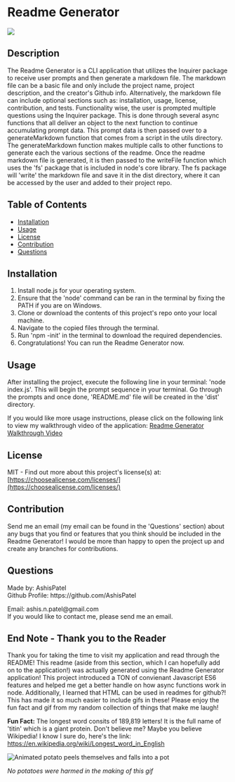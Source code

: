 <h1>Readme Generator</h1>
  <image src='https://img.shields.io/badge/license-MIT-green.svg' />
  <h2>Description</h2>
  
  The Readme Generator is a CLI application that utilizes the Inquirer package to receive user prompts and then generate a markdown file. The markdown file can be a basic file and only include the project name, project description, and the creator's Github info. Alternatively, the markdown file can include optional sections such as: installation, usage, license, contribution, and tests. Functionality wise, the user is prompted multiple questions using the Inquirer package. This is done through several async functions that all deliver an object to the next function to continue accumulating prompt data. This prompt data is then passed over to a generateMarkdown function that comes from a script in the utils directory. The generateMarkdown function makes multiple calls to other functions to generate each the various sections of the readme. Once the readme markdown file is generated, it is then passed to the writeFile function which uses the 'fs' package that is included in node's core library. The fs package will 'write' the markdown file and save it in the dist directory, where it can be accessed by the user and added to their project repo. 

  <h2>Table of Contents</h2>
 <ul>
  <li><a href="#installation">Installation</a></li>
    <li><a href="#usage">Usage</a></li>
    <li><a href="#license">License</a></li>
    <li><a href="#contribution">Contribution</a></li>
    
  <li><a href="#questions">Questions</a></li>
 </ul>

  <h2 id="installation">Installation</h2>
  <ol>
    <li>Install node.js for your operating system. </li> 
    <li>Ensure that the 'node' command can be ran in the terminal by fixing the PATH if you are on Windows. </li> 
    <li>Clone or download the contents of this project's repo onto your local machine.</li> 
    <li>Navigate to the copied files through the terminal.</li> 
    <li>Run 'npm -init' in the terminal to download the required dependencies.</li> 
    <li>Congratulations! You can run the Readme Generator now. </li> 
    
  </ol>
  

  <h2 id="usage">Usage</h2>
  <p>After installing the project, execute the following line in your terminal: 'node index.js'. This will begin the prompt sequence in your terminal. Go through the prompts and once done, 'README.md' file will be created in the 'dist' directory. </p>

  If you would like more usage instructions, please click on the following link to view my walkthrough video of the application: 
  [Readme Generator Walkthrough Video](https://drive.google.com/file/d/1ranfNy659v4C9Js7WjO5StcCnYzxoakQ/view) 
  
 
  
  <h2 id="license">License</h2>

  MIT - Find out more about this project's license(s) at: [https://choosealicense.com/licenses/](https://choosealicense.com/licenses/)

  <h2 id="contribution">Contribution</h2>
  <p>Send me an email (my email can be found in the 'Questions' section) about any bugs that you find or features that you think should be included in the Readme Generator! I would be more than happy to open the project up and create any branches for contributions. </p>
  
  
  

  <h2 id="questions">Questions</h2>
  
  <p> 
  Made by: AshisPatel<br />
  Github Profile: https://github.com/AshisPatel<br />
  </p>Email: ashis.n.patel@gmail.com<br />If you would like to contact me, please send me an email. 

  <h2>End Note - Thank you to the Reader</h2>

  Thank you for taking the time to visit my application and read through the README! This readme (aside from this section, which I can hopefully add on to the application!) was actually generated using the Readme Generator application! This project introduced a TON of convienant Javascript ES6 features and helped me get a better handle on how async functions work in node. Additionally, I learned that HTML can be used in readmes for github?! This has made it so much easier to include gifs in these! Please enjoy the fun fact and gif from my random collection of things that make me laugh!

  **Fun Fact:** The longest word consits of 189,819 letters! It is the full name of 'titin' which is a giant protein. Don't believe me? Maybe you believe Wikipedia! I know I sure do, here's the link: <a href="https://en.wikipedia.org/wiki/Longest_word_in_English">https://en.wikipedia.org/wiki/Longest_word_in_English</a><br />


  ![Animated potato peels themselves and falls into a pot](https://github.com/AshisPatel/Readme-Generator-Week-9-Challenge/blob/main/assets/videos/potato.gif)

   _No potatoes were harmed in the making of this gif_
  